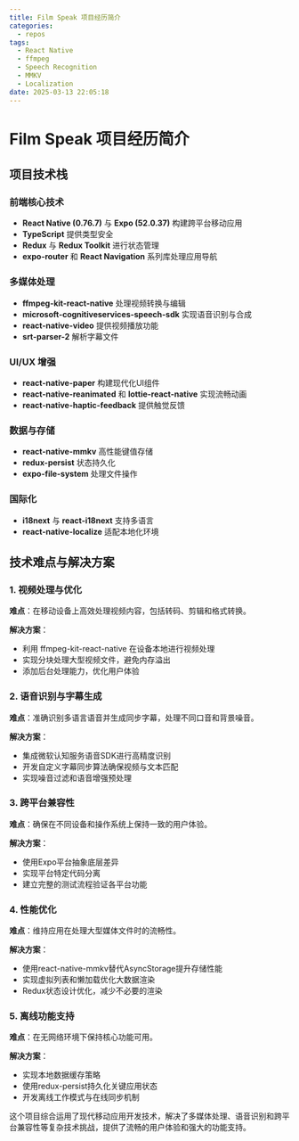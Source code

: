 ```yaml
---
title: Film Speak 项目经历简介
categories:
  - repos
tags:
  - React Native
  - ffmpeg
  - Speech Recognition
  - MMKV
  - Localization
date: 2025-03-13 22:05:18
---
```


# Film Speak 项目经历简介

## 项目技术栈

### 前端核心技术
- **React Native (0.76.7)** 与 **Expo (52.0.37)** 构建跨平台移动应用
- **TypeScript** 提供类型安全
- **Redux** 与 **Redux Toolkit** 进行状态管理
- **expo-router** 和 **React Navigation** 系列库处理应用导航

### 多媒体处理
- **ffmpeg-kit-react-native** 处理视频转换与编辑
- **microsoft-cognitiveservices-speech-sdk** 实现语音识别与合成
- **react-native-video** 提供视频播放功能
- **srt-parser-2** 解析字幕文件

### UI/UX 增强
- **react-native-paper** 构建现代化UI组件
- **react-native-reanimated** 和 **lottie-react-native** 实现流畅动画
- **react-native-haptic-feedback** 提供触觉反馈

### 数据与存储
- **react-native-mmkv** 高性能键值存储
- **redux-persist** 状态持久化
- **expo-file-system** 处理文件操作

### 国际化
- **i18next** 与 **react-i18next** 支持多语言
- **react-native-localize** 适配本地化环境

## 技术难点与解决方案

### 1. 视频处理与优化
**难点**：在移动设备上高效处理视频内容，包括转码、剪辑和格式转换。

**解决方案**：
- 利用 ffmpeg-kit-react-native 在设备本地进行视频处理
- 实现分块处理大型视频文件，避免内存溢出
- 添加后台处理能力，优化用户体验

### 2. 语音识别与字幕生成
**难点**：准确识别多语言语音并生成同步字幕，处理不同口音和背景噪音。

**解决方案**：
- 集成微软认知服务语音SDK进行高精度识别
- 开发自定义字幕同步算法确保视频与文本匹配
- 实现噪音过滤和语音增强预处理

### 3. 跨平台兼容性
**难点**：确保在不同设备和操作系统上保持一致的用户体验。

**解决方案**：
- 使用Expo平台抽象底层差异
- 实现平台特定代码分离
- 建立完整的测试流程验证各平台功能

### 4. 性能优化
**难点**：维持应用在处理大型媒体文件时的流畅性。

**解决方案**：
- 使用react-native-mmkv替代AsyncStorage提升存储性能
- 实现虚拟列表和懒加载优化大数据渲染
- Redux状态设计优化，减少不必要的渲染

### 5. 离线功能支持
**难点**：在无网络环境下保持核心功能可用。

**解决方案**：
- 实现本地数据缓存策略
- 使用redux-persist持久化关键应用状态
- 开发离线工作模式与在线同步机制

这个项目综合运用了现代移动应用开发技术，解决了多媒体处理、语音识别和跨平台兼容性等复杂技术挑战，提供了流畅的用户体验和强大的功能支持。